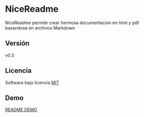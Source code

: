 NiceReadme
==========

NiceReadme permite crear hermosa documentacion en html y pdf basandose en archivos Markdown

Versión
-------
v0.3

Licencia
-------
Software bajo licencia [MIT](http://opensource.org/licenses/mit-license.php)

Demo
----

[README DEMO](http://mostofreddy.github.io/sesy/)
